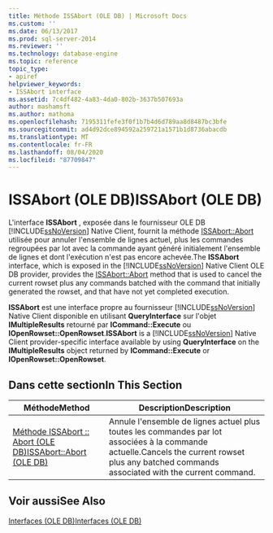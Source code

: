 ```yaml
---
title: Méthode ISSAbort (OLE DB) | Microsoft Docs
ms.custom: ''
ms.date: 06/13/2017
ms.prod: sql-server-2014
ms.reviewer: ''
ms.technology: database-engine
ms.topic: reference
topic_type:
- apiref
helpviewer_keywords:
- ISSAbort interface
ms.assetid: 7c4df482-4a83-4da0-802b-3637b507693a
author: mashamsft
ms.author: mathoma
ms.openlocfilehash: 7195311fefe3f0f1b7b4d6d789aa8d8487bc3bfe
ms.sourcegitcommit: ad4d92dce894592a259721a1571b1d8736abacdb
ms.translationtype: MT
ms.contentlocale: fr-FR
ms.lasthandoff: 08/04/2020
ms.locfileid: "87709847"
---
```

# <a name="issabort-ole-db"></a><span data-ttu-id="8be4e-102">ISSAbort (OLE DB)</span><span class="sxs-lookup"><span data-stu-id="8be4e-102">ISSAbort (OLE DB)</span></span>
  <span data-ttu-id="8be4e-103">L'interface **ISSAbort** , exposée dans le fournisseur OLE DB [!INCLUDE[ssNoVersion](../../includes/ssnoversion-md.md)] Native Client, fournit la méthode [ISSAbort::Abort](../../relational-databases/native-client-ole-db-interfaces/issabort-abort-ole-db.md) utilisée pour annuler l'ensemble de lignes actuel, plus les commandes regroupées par lot avec la commande ayant généré initialement l'ensemble de lignes et dont l'exécution n'est pas encore achevée.</span><span class="sxs-lookup"><span data-stu-id="8be4e-103">The **ISSAbort** interface, which is exposed in the [!INCLUDE[ssNoVersion](../../includes/ssnoversion-md.md)] Native Client OLE DB provider, provides the [ISSAbort::Abort](../../relational-databases/native-client-ole-db-interfaces/issabort-abort-ole-db.md) method that is used to cancel the current rowset plus any commands batched with the command that initially generated the rowset, and that have not yet completed execution.</span></span>  
  
 <span data-ttu-id="8be4e-104">**ISSAbort** est une interface propre au fournisseur [!INCLUDE[ssNoVersion](../../includes/ssnoversion-md.md)] Native Client disponible en utilisant **QueryInterface** sur l'objet **IMultipleResults** retourné par **ICommand::Execute** ou **IOpenRowset::OpenRowset**.</span><span class="sxs-lookup"><span data-stu-id="8be4e-104">**ISSAbort** is a [!INCLUDE[ssNoVersion](../../includes/ssnoversion-md.md)] Native Client provider-specific interface available by using **QueryInterface** on the **IMultipleResults** object returned by **ICommand::Execute** or **IOpenRowset::OpenRowset**.</span></span>  
  
## <a name="in-this-section"></a><span data-ttu-id="8be4e-105">Dans cette section</span><span class="sxs-lookup"><span data-stu-id="8be4e-105">In This Section</span></span>  
  
|<span data-ttu-id="8be4e-106">Méthode</span><span class="sxs-lookup"><span data-stu-id="8be4e-106">Method</span></span>|<span data-ttu-id="8be4e-107">Description</span><span class="sxs-lookup"><span data-stu-id="8be4e-107">Description</span></span>|  
|------------|-----------------|  
|[<span data-ttu-id="8be4e-108">Méthode ISSAbort :: Abort &#40;OLE DB&#41;</span><span class="sxs-lookup"><span data-stu-id="8be4e-108">ISSAbort::Abort &#40;OLE DB&#41;</span></span>](../../relational-databases/native-client-ole-db-interfaces/issabort-abort-ole-db.md)|<span data-ttu-id="8be4e-109">Annule l'ensemble de lignes actuel plus toutes les commandes par lot associées à la commande actuelle.</span><span class="sxs-lookup"><span data-stu-id="8be4e-109">Cancels the current rowset plus any batched commands associated with the current command.</span></span>|  
  
## <a name="see-also"></a><span data-ttu-id="8be4e-110">Voir aussi</span><span class="sxs-lookup"><span data-stu-id="8be4e-110">See Also</span></span>  
 [<span data-ttu-id="8be4e-111">Interfaces &#40;OLE DB&#41;</span><span class="sxs-lookup"><span data-stu-id="8be4e-111">Interfaces &#40;OLE DB&#41;</span></span>](../../../2014/database-engine/dev-guide/interfaces-ole-db.md)  
  
  

